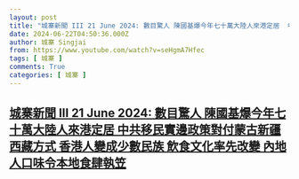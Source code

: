 ```yaml
---
layout: post
title: "城寨新聞 III 21 June 2024: 數目驚人 陳國基爆今年七十萬大陸人來港定居  中共移民實邊政策對付蒙古新疆西藏方式 香港人變成少數民族 飲食文化率先改變 內地人口味令本地食肆執笠"
date: 2024-06-22T04:50:36.000Z
author: 城寨 Singjai
from: https://www.youtube.com/watch?v=seHgmA7Hfec
tags: [ 城寨 ]
comments: True
categories: [ 城寨 ]
---
```

<!--1719031836000-->
[城寨新聞 III 21 June 2024: 數目驚人 陳國基爆今年七十萬大陸人來港定居  中共移民實邊政策對付蒙古新疆西藏方式 香港人變成少數民族 飲食文化率先改變 內地人口味令本地食肆執笠](https://www.youtube.com/watch?v=seHgmA7Hfec)
------

<div>

</div>
